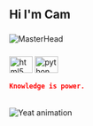 <h2 align="left">Hi I'm Cam</h2>

###

![MasterHead](https://tse2.mm.bing.net/th?id=OIP.uaT_ksJvPDiLRLwYuI081QHaEK&pid=Api&P=0&h=180)

###

<div align="left">
  <img src="https://cdn.jsdelivr.net/gh/devicons/devicon/icons/html5/html5-original.svg" height="30" width="42" alt="html5 logo"  />
  <img src="https://cdn.jsdelivr.net/gh/devicons/devicon/icons/python/python-original.svg" height="30" width="42" alt="python logo"  />
</div>


```json
Knowledge is power.
```

<br clear="both">

<img src="https://media.tenor.com/ksSLcZ488AYAAAAC/yeat.gif" alt="Yeat animation" />

###
